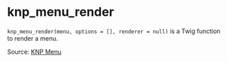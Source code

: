 # knp_menu_render

`knp_menu_render(menu, options = [], renderer = null)` is a Twig function to render a menu.


Source: [KNP Menu](https://github.com/KnpLabs/KnpMenu/blob/master/doc/02-Twig-Integration.md#menu-extension)
